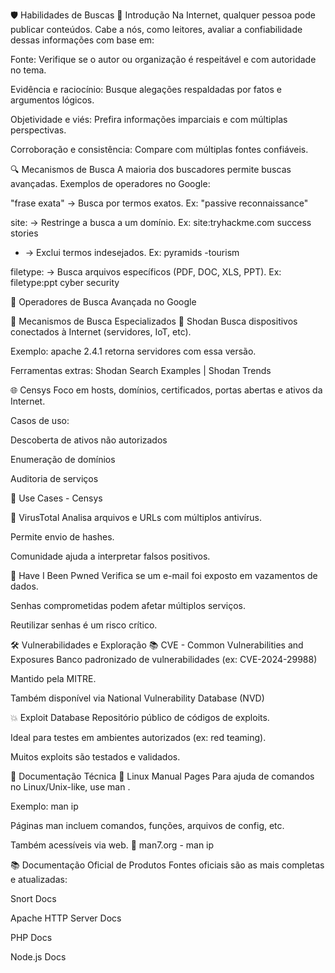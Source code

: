 🛡️ Habilidades de Buscas
📌 Introdução
Na Internet, qualquer pessoa pode publicar conteúdos. Cabe a nós, como leitores, avaliar a confiabilidade dessas informações com base em:

Fonte: Verifique se o autor ou organização é respeitável e com autoridade no tema.

Evidência e raciocínio: Busque alegações respaldadas por fatos e argumentos lógicos.

Objetividade e viés: Prefira informações imparciais e com múltiplas perspectivas.

Corroboração e consistência: Compare com múltiplas fontes confiáveis.

🔍 Mecanismos de Busca
A maioria dos buscadores permite buscas avançadas. Exemplos de operadores no Google:

"frase exata" → Busca por termos exatos.
Ex: "passive reconnaissance"

site: → Restringe a busca a um domínio.
Ex: site:tryhackme.com success stories

- → Exclui termos indesejados.
Ex: pyramids -tourism

filetype: → Busca arquivos específicos (PDF, DOC, XLS, PPT).
Ex: filetype:ppt cyber security

📎 Operadores de Busca Avançada no Google

🎯 Mecanismos de Busca Especializados
🔎 Shodan
Busca dispositivos conectados à Internet (servidores, IoT, etc).

Exemplo: apache 2.4.1 retorna servidores com essa versão.

Ferramentas extras: Shodan Search Examples | Shodan Trends

🌐 Censys
Foco em hosts, domínios, certificados, portas abertas e ativos da Internet.

Casos de uso:

Descoberta de ativos não autorizados

Enumeração de domínios

Auditoria de serviços

📎 Use Cases - Censys

🦠 VirusTotal
Analisa arquivos e URLs com múltiplos antivírus.

Permite envio de hashes.

Comunidade ajuda a interpretar falsos positivos.

🔐 Have I Been Pwned
Verifica se um e-mail foi exposto em vazamentos de dados.

Senhas comprometidas podem afetar múltiplos serviços.

Reutilizar senhas é um risco crítico.

🛠️ Vulnerabilidades e Exploração
📚 CVE - Common Vulnerabilities and Exposures
Banco padronizado de vulnerabilidades (ex: CVE-2024-29988)

Mantido pela MITRE.

Também disponível via National Vulnerability Database (NVD)

💥 Exploit Database
Repositório público de códigos de exploits.

Ideal para testes em ambientes autorizados (ex: red teaming).

Muitos exploits são testados e validados.

📖 Documentação Técnica
📘 Linux Manual Pages
Para ajuda de comandos no Linux/Unix-like, use man <comando>.

Exemplo: man ip

Páginas man incluem comandos, funções, arquivos de config, etc.

Também acessíveis via web.
📎 man7.org - man ip

📚 Documentação Oficial de Produtos
Fontes oficiais são as mais completas e atualizadas:

Snort Docs

Apache HTTP Server Docs

PHP Docs

Node.js Docs

